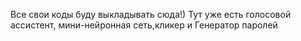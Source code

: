 Все свои коды буду выкладывать сюда!)
Тут уже есть голосовой ассистент, мини-нейронная сеть,кликер и Генератор паролей
